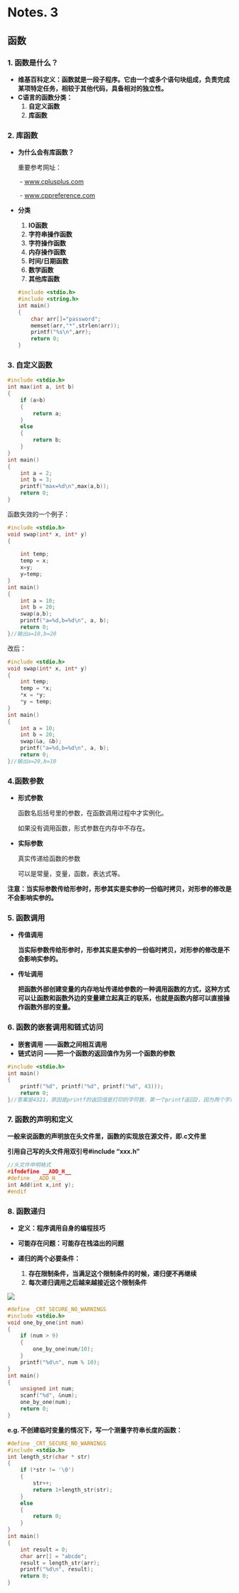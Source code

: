 # Notes. 3

## 函数

### 1. 函数是什么？

- **维基百科定义：**函数就是一段子程序。它由一个或多个语句块组成，负责完成某项特定任务，相较于其他代码**，具备相对的独立性。**
- **C语言的函数分类：**
  1. **自定义函数**
  2. **库函数**

### 2. 库函数

- **为什么会有库函数？**

  重要参考网址：

  ​	- www.cplusplus.com

  ​	- www.cppreference.com

- **分类**

  1. **IO函数**
  2. **字符串操作函数**
  3. **字符操作函数**
  4. **内存操作函数**
  5. **时间/日期函数**
  6. **数学函数**
  7. **其他库函数**

  ```c
  #include <stdio.h>
  #include <string.h>
  int main()
  {
      char arr[]="password";
      memset(arr,"*",strlen(arr));
      printf("%s\n",arr);
      return 0;
  }
  ```

  

### 3. 自定义函数

```c
#include <stdio.h>
int max(int a, int b)
{
    if (a>b)
    {
        return a;
    }
    else
    {
        return b;
    }
}
int main()
{
    int a = 2;
    int b = 3;
    printf("max=%d\n",max(a,b));
    return 0;
}
```

函数失效的一个例子：

```c
#include <stdio.h>
void swap(int* x, int* y)
{
    
    int temp;
    temp = x;
    x=y;
    y=temp;
}
int main()
{
    int a = 10;
    int b = 20;
    swap(a,b);
	printf("a=%d,b=%d\n", a, b);
    return 0;
}//输出a=10,b=20
```

改后：

```c
#include <stdio.h>
void swap(int* x, int* y)
{
	int temp;
	temp = *x;
	*x = *y;
	*y = temp;
}
int main()
{
	int a = 10;
	int b = 20;
	swap(&a, &b);
	printf("a=%d,b=%d\n", a, b);
	return 0;
}//输出a=20,b=10
```



### 4.函数参数

- **形式参数**

  函数名后括号里的参数，在函数调用过程中才实例化。

  如果没有调用函数，形式参数在内存中不存在。

- **实际参数**

  真实传递给函数的参数

  可以是常量，变量，函数，表达式等。

**注意：当实际参数传给形参时，形参其实是实参的一份临时拷贝，对形参的修改是不会影响实参的。**

### 5. 函数调用

- **传值调用**

  **当实际参数传给形参时，形参其实是实参的一份临时拷贝，对形参的修改是不会影响实参的。**

- **传址调用**

  **把函数外部创建变量的内存地址传递给参数的一种调用函数的方式，这种方式可以让函数和函数外边的变量建立起真正的联系，也就是函数内部可以直接操作函数外部的变量。**

### 6. 函数的嵌套调用和链式访问

- **嵌套调用**      **——函数之间相互调用**
- **链式访问      ——把一个函数的返回值作为另一个函数的参数**

```c
#include <stdio.h>
int main()
{
	printf("%d", printf("%d", printf("%d", 43)));
	return 0;
}//答案是4321，原因是printf的返回值是打印的字符数，第一个printf返回2，因为两个字符‘4’，‘3’；第二个printf返回1，因为一个字符‘2’，最后返回1，因为打印1个字符‘2’
```



### 7. 函数的声明和定义

**一般来说函数的声明放在头文件里，函数的实现放在源文件，即.c文件里**

**引用自己写的头文件用双引号#include “xxx.h”**

```c
//头文件申明格式
#ifndefine __ADD_H__
#define __ADD_H__
int Add(int x,int y);
#endif
```



### 8. 函数递归

- **定义：程序调用自身的编程技巧**

- **可能存在问题：可能存在栈溢出的问题**
- **递归的两个必要条件：**
  	1. **存在限制条件，当满足这个限制条件的时候，递归便不再继续**
   	2. **每次递归调用之后越来越接近这个限制条件**

![](C:\Users\panziheng\Downloads\a1.png)

```c
#define _CRT_SECURE_NO_WARNINGS
#include <stdio.h>
void one_by_one(int num) 
{
	if (num > 9)
	{
		one_by_one(num/10);
	}
	printf("%d\n", num % 10);
}
int main()
{
	unsigned int num;
	scanf("%d", &num);
	one_by_one(num);
	return 0;
}
```

**e.g. 不创建临时变量的情况下，写一个测量字符串长度的函数：**

```c
#define _CRT_SECURE_NO_WARNINGS
#include <stdio.h>
int length_str(char * str)
{
	if (*str != '\0') 
	{
		str++;
		return 1+length_str(str);
	} 
	else
	{
		return 0;
	}
}
int main()
{
	int result = 0;
	char arr[] = "abcde";
	result = length_str(arr);
	printf("%d\n", result);
	return 0;
}
```

